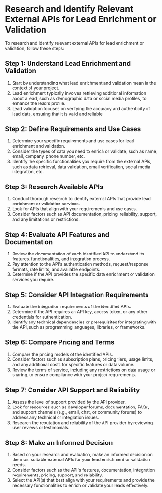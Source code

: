 

# Research and Identify Relevant External APIs for Lead Enrichment or Validation

To research and identify relevant external APIs for lead enrichment or validation, follow these steps:

## Step 1: Understand Lead Enrichment and Validation

1. Start by understanding what lead enrichment and validation mean in the context of your project.
2. Lead enrichment typically involves retrieving additional information about a lead, such as demographic data or social media profiles, to enhance the lead's profile.
3. Lead validation focuses on verifying the accuracy and authenticity of lead data, ensuring that it is valid and reliable.

## Step 2: Define Requirements and Use Cases

1. Determine your specific requirements and use cases for lead enrichment and validation.
2. Consider the types of data you need to enrich or validate, such as name, email, company, phone number, etc.
3. Identify the specific functionalities you require from the external APIs, such as data retrieval, data validation, email verification, social media integration, etc.

## Step 3: Research Available APIs

1. Conduct thorough research to identify external APIs that provide lead enrichment or validation services.
2. Look for APIs that align with your requirements and use cases.
3. Consider factors such as API documentation, pricing, reliability, support, and any limitations or restrictions.

## Step 4: Evaluate API Features and Documentation

1. Review the documentation of each identified API to understand its features, functionalities, and integration process.
2. Pay attention to the API's authentication methods, request/response formats, rate limits, and available endpoints.
3. Determine if the API provides the specific data enrichment or validation services you require.

## Step 5: Consider API Integration Requirements

1. Evaluate the integration requirements of the identified APIs.
2. Determine if the API requires an API key, access token, or any other credentials for authentication.
3. Identify any technical dependencies or prerequisites for integrating with the API, such as programming languages, libraries, or frameworks.

## Step 6: Compare Pricing and Terms

1. Compare the pricing models of the identified APIs.
2. Consider factors such as subscription plans, pricing tiers, usage limits, and any additional costs for specific features or data volume.
3. Review the terms of service, including any restrictions on data usage or sharing, to ensure compliance with your project requirements.

## Step 7: Consider API Support and Reliability

1. Assess the level of support provided by the API provider.
2. Look for resources such as developer forums, documentation, FAQs, and support channels (e.g., email, chat, or community forums) to address any technical or integration issues.
3. Research the reputation and reliability of the API provider by reviewing user reviews or testimonials.

## Step 8: Make an Informed Decision

1. Based on your research and evaluation, make an informed decision on the most suitable external APIs for your lead enrichment or validation needs.
2. Consider factors such as the API's features, documentation, integration requirements, pricing, support, and reliability.
3. Select the API(s) that best align with your requirements and provide the necessary functionalities to enrich or validate your leads effectively.
